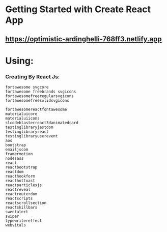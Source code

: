 # Getting Started with Create React App

## https://optimistic-ardinghelli-768ff3.netlify.app


# Using:
### Creating By React Js:

    fortawesome svgcore
    fortawesome freebrands svgicons
    fortawesomefreeregularsvgicons
    fortawesomefreesolidsvgicons

    fortawesomereactfontawesome
    materialuicore
    materialuiicons
    slcodeblasterreact3danimatedcard
    testinglibraryjestdom
    testinglibraryreact
    testinglibraryuserevent
    aos
    bootstrap
    emailjscom
    framermotion
    nodesass
    react
    reactbootstrap 
    reactdom
    reacthookform
    reacthottoast
    reactparticlesjs
    reactreveal
    reactrouterdom
    reactscripts
    reactscrollsection
    reactskillbars
    sweetalert
    swiper
    typewritereffect
    webvitals